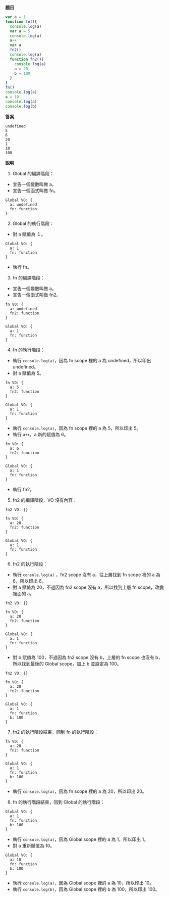 **題目**
```javascript
var a = 1
function fn(){
  console.log(a)
  var a = 5
  console.log(a)
  a++
  var a
  fn2()
  console.log(a)
  function fn2(){
    console.log(a)
    a = 20
    b = 100
  }
}
fn()
console.log(a)
a = 10
console.log(a)
console.log(b)
```

**答案**
```
undefined
5
6
20
1
10
100
```

**說明**

1. Global 的編譯階段：
- 宣告一個變數叫做 a。
- 宣告一個函式叫做 fn。
```
Global VO: {
  a: undefined
  fn: function
}
```

2. Global 的執行階段：
- 對 a 賦值為 １。
```
Global VO: {
  a: 1
  fn: function
}
```
- 執行 fn。

3. fn 的編譯階段：
- 宣告一個變數叫做 a。
- 宣告一個函式叫做 fn2。
```
fn VO: {
  a: undefined
  fn2: function
}

Global VO: {
  a: 1
  fn: function
}
```

4. fn 的執行階段：
- 執行 `console.log(a)`，因為 fn scope 裡的 a 為 undefined，所以印出 undefined。
- 對 a 賦值為 5。
```
fn VO: {
  a: 5
  fn2: function
}

Global VO: {
  a: 1
  fn: function
}
```
- 執行 `console.log(a)`，因為 fn scope 裡的 a 為 5，所以印出 5。
- 執行 `a++`，a 新的賦值為 6。
```
fn VO: {
  a: 6
  fn2: function
}

Global VO: {
  a: 1
  fn: function
}
```
- 執行 fn2。

5. fn2 的編譯階段，VO 沒有內容：
```
fn2 VO: {}

fn VO: {
  a: 20
  fn2: function
}

Global VO: {
  a: 1
  fn: function
}
```

6. fn2 的執行階段：
- 執行 `console.log(a)` ，fn2 scope 沒有 a，往上層找到 fn scope 裡的 a 為 6，所以印出 6。
- 對 a 賦值為 20，不過因為 fn2 scope 沒有 a，所以找到上層 fn scope，改變裡面的 a。
```
fn2 VO: {}

fn VO: {
  a: 20
  fn2: function
}

Global VO: {
  a: 1
  fn: function
}
```
- 對 b 賦值為 100，不過因為 fn2 scope 沒有 b，上層的 fn scope 也沒有 b，所以找到最後的 Global scope，加上 b 並設定為 100。
```
fn2 VO: {}

fn VO: {
  a: 20
  fn2: function
}

Global VO: {
  a: 1
  fn: function
  b: 100
}
```

7. fn2 的執行階段結束，回到 fn 的執行階段：
```
fn VO: {
  a: 20
  fn2: function
}

Global VO: {
  a: 1
  fn: function
  b: 100
}
```
- 執行 `console.log(a)`，因為 fn scope 裡的 a 為 20，所以印出 20。

8. fn 的執行階段結束，回到 Global 的執行階段：
```
Global VO: {
  a: 1
  fn: function
  b: 100
}
```
- 執行 `console.log(a)`，因為 Global scope 裡的 a 為 1，所以印出 1。
- 對 a 重新賦值為 10。
```
Global VO: {
  a: 10
  fn: function
  b: 100
}
```
- 執行 `console.log(a)`，因為 Global scope 裡的 a 為 10，所以印出 10。
- 執行 `console.log(b)`，因為 Global scope 裡的 b 為 100，所以印出 100。

